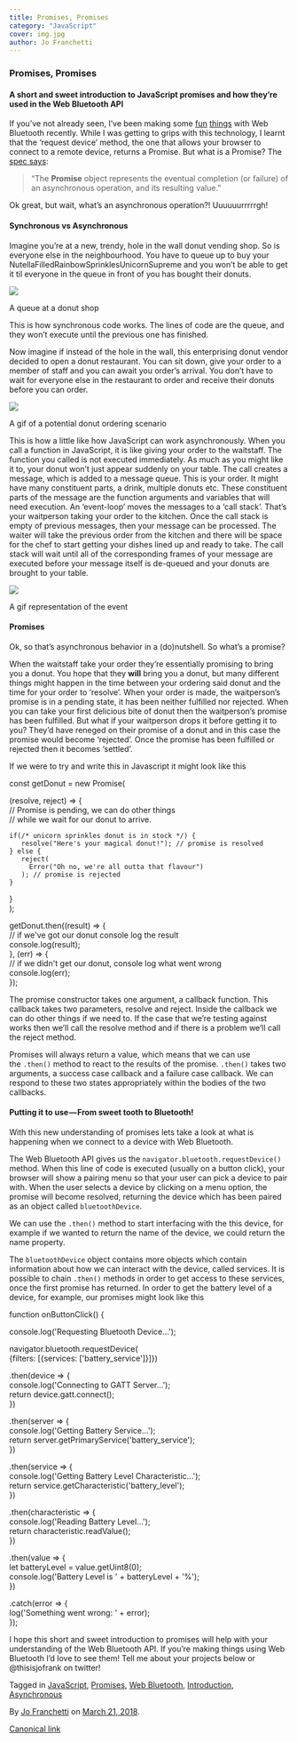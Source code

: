 ```yaml
---
title: Promises, Promises
category: "JavaScript"
cover: img.jpg
author: Jo Franchetti
---
```


### Promises, Promises

#### A short and sweet introduction to JavaScript promises and how they’re used in the Web Bluetooth API

If you’ve not already seen, I’ve been making some [fun](https://hedgehog-curling.glitch.me/) [things](https://cat-controller.glitch.me/) with Web Bluetooth recently. While I was getting to grips with this technology, I learnt that the ‘request device’ method, the one that allows your browser to connect to a remote device, returns a Promise. But what is a Promise? The [spec says](https://developer.mozilla.org/en-US/docs/Web/JavaScript/Reference/Global_Objects/Promise):

> “The **Promise** object represents the eventual completion (or failure) of an asynchronous operation, and its resulting value.”

Ok great, but wait, what’s an asynchronous operation?! Uuuuuurrrrrgh!

#### **Synchronous vs Asynchronous**

Imagine you’re at a new, trendy, hole in the wall donut vending shop. So is everyone else in the neighbourhood. You have to queue up to buy your NutellaFilledRainbowSprinklesUnicornSupreme and you won’t be able to get it til everyone in the queue in front of you has bought their donuts.

![](https://cdn-images-1.medium.com/max/800/1*_hHWRVcIhMvw8GKkQxhHdA.png)

A queue at a donut shop

This is how synchronous code works. The lines of code are the queue, and they won’t execute until the previous one has finished.

Now imagine if instead of the hole in the wall, this enterprising donut vendor decided to open a donut restaurant. You can sit down, give your order to a member of staff and you can await you order’s arrival. You don’t have to wait for everyone else in the restaurant to order and receive their donuts before you can order.

![](https://cdn-images-1.medium.com/max/800/1*UzkiUS0x0F5dF0SAdtBP3Q.gif)

A gif of a potential donut ordering scenario

This is how a little like how JavaScript can work asynchronously. When you call a function in JavaScript, it is like giving your order to the waitstaff. The function you called is not executed immediately. As much as you might like it to, your donut won’t just appear suddenly on your table. The call creates a message, which is added to a message queue. This is your order. It might have many constituent parts, a drink, multiple donuts etc. These constituent parts of the message are the function arguments and variables that will need execution. An ‘event-loop’ moves the messages to a ‘call stack’. That’s your waitperson taking your order to the kitchen. Once the call stack is empty of previous messages, then your message can be processed. The waiter will take the previous order from the kitchen and there will be space for the chef to start getting your dishes lined up and ready to take. The call stack will wait until all of the corresponding frames of your message are executed before your message itself is de-queued and your donuts are brought to your table.

![](https://cdn-images-1.medium.com/max/1000/1*YnInMwGBvWCVbhRTmT1igw.gif)

A gif representation of the event

#### Promises

Ok, so that’s asynchronous behavior in a (do)nutshell. So what’s a promise?

When the waitstaff take your order they’re essentially promising to bring you a donut. You hope that they **will** bring you a donut, but many different things might happen in the time between your ordering said donut and the time for your order to ‘resolve’. When your order is made, the waitperson’s promise is in a pending state, it has been neither fulfilled nor rejected. When you can take your first delicious bite of donut then the waitperson’s promise has been fulfilled. But what if your waitperson drops it before getting it to you? They’d have reneged on their promise of a donut and in this case the promise would become ‘rejected’. Once the promise has been fulfilled or rejected then it becomes ‘settled’.

If we were to try and write this in Javascript it might look like this

const getDonut = new Promise(

(resolve, reject) => {  
    // Promise is pending, we can do other things   
    // while we wait for our donut to arrive.

    if(/* unicorn sprinkles donut is in stock */) {  
       resolve("Here's your magical donut!"); // promise is resolved  
    } else {  
       reject(  
         Error("Oh no, we're all outta that flavour")  
       ); // promise is rejected  
    }  
  }  
);

getDonut.then((result) => {  
  // if we've got our donut console log the result  
  console.log(result);   
}, (err) => {  
  // if we didn't get our donut, console log what went wrong  
  console.log(err);  
});

The promise constructor takes one argument, a callback function. This callback takes two parameters, resolve and reject. Inside the callback we can do other things if we need to. If the case that we’re testing against works then we’ll call the resolve method and if there is a problem we’ll call the reject method.

Promises will always return a value, which means that we can use the `.then()` method to react to the results of the promise. `.then()` takes two arguments, a success case callback and a failure case callback. We can respond to these two states appropriately within the bodies of the two callbacks.

#### Putting it to use — From sweet tooth to Bluetooth!

With this new understanding of promises lets take a look at what is happening when we connect to a device with Web Bluetooth.

The Web Bluetooth API gives us the `navigator.bluetooth.requestDevice()` method. When this line of code is executed (usually on a button click), your browser will show a pairing menu so that your user can pick a device to pair with. When the user selects a device by clicking on a menu option, the promise will become resolved, returning the device which has been paired as an object called `bluetoothDevice`.

We can use the `.then()` method to start interfacing with the this device, for example if we wanted to return the name of the device, we could return the name property.

The `bluetoothDevice` object contains more objects which contain information about how we can interact with the device, called services. It is possible to chain `.then()` methods in order to get access to these services, once the first promise has returned. In order to get the battery level of a device, for example, our promises might look like this

function onButtonClick() {

 console.log('Requesting Bluetooth Device...');

 navigator.bluetooth.requestDevice(  
   {filters: \[{services: \['battery_service'\]}\]})

 .then(device => {  
   console.log('Connecting to GATT Server...');  
   return device.gatt.connect();  
 })

 .then(server => {  
   console.log('Getting Battery Service...');  
   return server.getPrimaryService('battery_service');  
 })

 .then(service => {  
   console.log('Getting Battery Level Characteristic...');  
   return service.getCharacteristic('battery_level');  
 })

 .then(characteristic => {  
   console.log('Reading Battery Level...');  
   return characteristic.readValue();  
 })

 .then(value => {  
   let batteryLevel = value.getUint8(0);  
   console.log('Battery Level is ' + batteryLevel + '%');  
 })

 .catch(error => {  
   log('Something went wrong: ' + error);  
 });

I hope this short and sweet introduction to promises will help with your understanding of the Web Bluetooth API. If you’re making things using Web Bluetooth I’d love to see them! Tell me about your projects below or @thisisjofrank on twitter!

Tagged in [JavaScript](https://medium.com/tag/javascript), [Promises](https://medium.com/tag/promises), [Web Bluetooth](https://medium.com/tag/web-bluetooth), [Introduction](https://medium.com/tag/introduction), [Asynchronous](https://medium.com/tag/asynchronous)

By [Jo Franchetti](https://medium.com/@jofranchetti) on [March 21, 2018](https://medium.com/p/c91d454aea11).

[Canonical link](https://medium.com/@jofranchetti/promises-promises-c91d454aea11)
